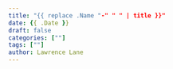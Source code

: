 ```yaml
---
title: "{{ replace .Name "-" " " | title }}"
date: {{ .Date }}
draft: false
categories: [""]
tags: [""]
author: Lawrence Lane
---
```

